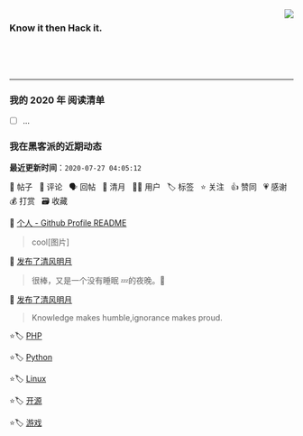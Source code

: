 <img align='right' src='https://github-readme-stats.vercel.app/api?username=1nfsr&show_icons=true&&hide=contribs,issues,stars&&hide_border=true&&hide_title=true' />


### Know it then Hack it.


<br />
<br />
<br />
<hr />

### 我的 2020 年 阅读清单

- [ ] ...


<!--events start -->

### 我在黑客派的近期动态

  **最近更新时间**：`2020-07-27 04:05:12`

📝 帖子 &nbsp; 💬 评论 &nbsp; 🗣 回帖 &nbsp; 🌙 清月 &nbsp; 👨‍💻 用户 &nbsp; 🏷️ 标签 &nbsp; ⭐️ 关注 &nbsp; 👍 赞同 &nbsp; 💗 感谢 &nbsp; 💰 打赏 &nbsp; 🗃 收藏


💬 [个人 - Github Profile README](https://hacpai.com/article/1595075885588/comment/1595548286287#comments)

  > cool[图片]

🌙 [发布了清风明月](https://hacpai.com/member/Infsr/breezemoons/1595548191323)

  > 很棒，又是一个没有睡眠 💤的夜晚。🎉

🌙 [发布了清风明月](https://hacpai.com/member/Infsr/breezemoons/1595515540142)

  > Knowledge makes humble,ignorance makes proud.

⭐️🏷️ [PHP](https://hacpai.com/tag/php)

  > 

⭐️🏷️ [Python](https://hacpai.com/tag/python)

  > 

⭐️🏷️ [Linux](https://hacpai.com/tag/linux)

  > 

⭐️🏷️ [开源](https://hacpai.com/tag/opensource)

  > 

⭐️🏷️ [游戏](https://hacpai.com/tag/game)

  > 


<!--events end -->
